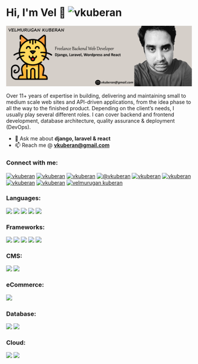 <h1>Hi, I'm Vel 👋 <img src="https://komarev.com/ghpvc/?username=vkuberan&label=Profile%20views&color=0e75b6&style=flat" alt="vkuberan" /> </h1>

<img src="https://github.com/vkuberan/vkuberan/blob/master/images/github-profile.png" alt="Velmurugan Kuberan - Freelance Web Developer specialized in Django, Laravel, Wordpress and React plus a illustration of Velmurugan">

<p>Over 11+ years of expertise in building, delivering and maintaining small to medium scale web sites and API-driven applications, from the idea phase to all the way to the finished product.
Depending on the client’s needs, I usually play several different roles. I can cover backend and frontend development, database architecture, quality assurance & deployment (DevOps).</p>

- 💬 Ask me about **django, laravel & react** 
- 📫 Reach me @ **vkuberan@gmail.com** 

<h3 align="left">Connect with me:</h3>
<p align="left">
	<a href="https://linkedin.com/in/vkuberan" target="blank"><img align="center" src="https://cdn.jsdelivr.net/npm/simple-icons@3.0.1/icons/linkedin.svg" alt="vkuberan" height="30" width="40" /></a>
	<a href="https://dev.to/vkuberan" target="blank"><img align="center" src="https://cdn.jsdelivr.net/npm/simple-icons@3.0.1/icons/dev-dot-to.svg" alt="vkuberan" height="30" width="40" /></a>
	<a href="https://stackoverflow.com/users/vkuberan" target="blank"><img align="center" src="https://cdn.jsdelivr.net/npm/simple-icons@3.0.1/icons/stackoverflow.svg" alt="vkuberan" height="30" width="40" /></a>
	<a href="https://medium.com/@vkuberan" target="blank"><img align="center" src="https://cdn.jsdelivr.net/npm/simple-icons@3.0.1/icons/medium.svg" alt="@vkuberan" height="30" width="40" /></a>
	<a href="https://www.hackerrank.com/vkuberan" target="blank"><img align="center" src="https://cdn.jsdelivr.net/npm/simple-icons@3.0.1/icons/hackerrank.svg" alt="vkuberan" height="30" width="40" /></a>
	<a href="https://codepen.io/vkuberan83" target="blank"><img align="center" src="https://cdn.jsdelivr.net/npm/simple-icons@3.0.1/icons/codepen.svg" alt="vkuberan" height="30" width="40" /></a>
	<a href="https://twitter.com/vkuberan" target="blank"><img align="center" src="https://cdn.jsdelivr.net/npm/simple-icons@3.0.1/icons/twitter.svg" alt="vkuberan" height="30" width="40" /></a>
	<a href="https://fb.com/vkuberan" target="blank"><img align="center" src="https://cdn.jsdelivr.net/npm/simple-icons@3.0.1/icons/facebook.svg" alt="vkuberan" height="30" width="40" /></a>
	<a href="https://codesandbox.com/velmurugan kuberan" target="blank"><img align="center" src="https://cdn.jsdelivr.net/npm/simple-icons@3.0.1/icons/codesandbox.svg" alt="velmurugan kuberan" height="30" width="40" /></a>
</p>

<h3 align="left">Languages:</h3>

<p align="left">
	<a href="https://www.python.org" target="_blank"> <img src="https://img.shields.io/badge/Python-3776AB?style=for-the-badge&logo=python&logoColor=white" /></a> 
	<a href="https://www.php.net" target="_blank"> <img src="https://img.shields.io/badge/PHP-777BB4?style=for-the-badge&logo=php&logoColor=white" /></a> 	
	<a href="https://developer.mozilla.org/en-US/docs/Web/JavaScript" target="_blank"> <img src="https://img.shields.io/badge/JavaScript-F7DF1E?style=for-the-badge&logo=javascript&logoColor=black" /></a> 
    <a href="https://html5.org/" target="_blank"> <img src="https://img.shields.io/badge/HTML5-E34F26?style=for-the-badge&logo=html5&logoColor=white" /></a> 
    <a href="https://www.w3.org/Style/CSS/Overview.en.html" target="_blank"> <img src="https://img.shields.io/badge/CSS3-1572B6?style=for-the-badge&logo=css3&logoColor=white" /></a> 
	

<h3 align="left">Frameworks:</h3>

<p align="left">
	<a href="https://laravel.com/" target="_blank"> <img src="https://img.shields.io/badge/LARAVEL-FF2D20?style=for-the-badge&logo=laravel&logoColor=white"/></a> 
	<a href="https://www.djangoproject.com/" target="_blank"> <img src="https://img.shields.io/badge/DJANGO-092E20?style=for-the-badge&logo=django&logoColor=white" /></a> 
	<a href="https://flask.palletsprojects.com/" target="_blank"> <img src="https://img.shields.io/badge/FLASK-000000?style=for-the-badge&logo=flask&logoColor=white"/></a> 
	<a href="https://vuejs.org/" target="_blank"> <img src="https://img.shields.io/badge/VueJS-4FC08D?style=for-the-badge&logo=vue-dot-js&logoColor=white"/></a> 		
	<a href="https://reactjs.org/" target="_blank"> <img src="https://img.shields.io/badge/React-61DAFB?style=for-the-badge&logo=react&logoColor=white"/></a> 		
</p>	

<h3 align="left">CMS:</h3>

<p>
    <a href="https://profiles.wordpress.org/vkuberan/" target="_blank"> <img src="https://img.shields.io/badge/WordPress-21759B?style=for-the-badge&logo=wordpress&logoColor=white" /></a> 	
    <a href="https://www.drupal.org/" target="_blank"> <img src="https://img.shields.io/badge/Drupal-0678BE?style=for-the-badge&logo=drupal&logoColor=white" /></a> 	
</p>

<h3 align="left">eCommerce:</h3>

<p>	
    <a href="https://woocommerce.com/" target="_blank"> <img src="https://img.shields.io/badge/WooCommerce-96588A?style=for-the-badge&logo=woocommerce&logoColor=white" /></a> 	
</p>

<h3 align="left">Database:</h3>

<p>
    <a href="https://mysql.com/" target="_blank"> <img src="https://img.shields.io/badge/MySQL-00000F?style=for-the-badge&logo=mysql&logoColor=white" /></a> 	
    <a href="https://www.postgresql.org/" target="_blank"> <img src="https://img.shields.io/badge/PostgreSQL-316192?style=for-the-badge&logo=postgresql&logoColor=white" /></a> 	
</p>

<h3 align="left">Cloud:</h3>

<p>
	<a href="https://aws.amazon.com" target="_blank"><img src="https://img.shields.io/badge/Amazon_AWS-232F3E?style=for-the-badge&logo=amazon-aws&logoColor=white" /></a> 
    <a href="https://azure.microsoft.com/" target="_blank"><img src="https://img.shields.io/badge/microsoft%20azure-0089D6?style=for-the-badge&logo=microsoft-azure&logoColor=white" /></a> 
</p>
